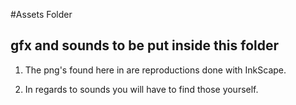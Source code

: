 #Assets Folder

gfx and sounds to be put inside this folder
----

1. The png's found here in are reproductions done with InkScape.

2. In regards to sounds you will have to find those yourself.
